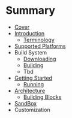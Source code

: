 # Summary

* [Cover](README.md)
* [Introduction](documentation/Introduction.md)
   * [Terminology](documentation/Terminology.md)
* [Supported Platforms](documentation/SupportedPlatforms.md)
* Build System
   * [Downloading](documentation/Downloading.md)
   * [Building](documentation/Building.md)
   * Tbd
* [Getting Started](documentation/GettingStarted.md)
   * [Running](documentation/Running.md)
* [Architecture](documentation/Architecture.md)
   * [Building Blocks](documentation/BuildingBlocks.md)
* [SandBox](documentation/Sandbox.md)
* Customization

